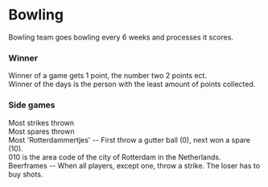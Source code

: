 Bowling
====

Bowling team goes bowling every 6 weeks and processes it scores.

### Winner

Winner of a game gets 1 point, the number two 2 points ect.  
Winner of the days is the person with the least amount of points collected.  

### Side games

Most strikes thrown  
Most spares thrown  
Most 'Rotterdammertjes' -- First throw a gutter ball (0), next won a spare (10).  
                           010 is the area code of the city of Rotterdam in the Netherlands.  
Beerframes -- When all players, except one, throw a strike. The loser has to buy shots.
